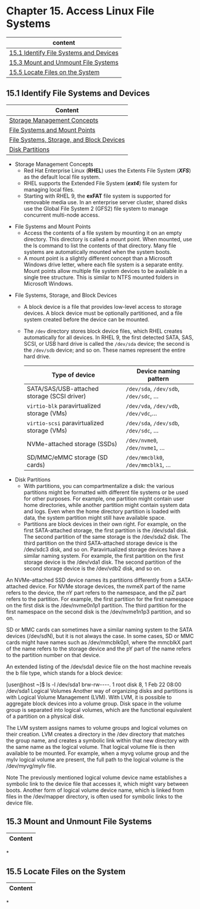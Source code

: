 # Chapter 15. Access Linux File Systems

| content |
| --- |
| [15.1 Identify File Systems and Devices](#15.1) |
| [15.3 Mount and Unmount File Systems](#15.3) |
| [15.5 Locate Files on the System](#15.5) |


<a name="15.1"></a>
## 15.1 Identify File Systems and Devices

| Content |
| --- |
| [Storage Management Concepts](#Storage_Management_Concepts) |
| [File Systems and Mount Points](#File_Systems_and_Mount_Points) |
| [File Systems, Storage, and Block Devices](#File_Systems_Storage_and_Block_Devices) |
| [Disk Partitions](#Disk_Partitions) |

<a name="Storage_Management_Concepts"></a>
* Storage Management Concepts
  * Red Hat Enterprise Linux (**RHEL**) uses the Extents File System (***XFS***) as the default local file system. 
  * RHEL supports the Extended File System (***ext4***) file system for managing local files. 
  * Starting with RHEL 9, the **exFAT** file system is supported for removable media use. In an enterprise server cluster, shared disks use the Global File System 2 (GFS2) file system to manage concurrent multi-node access.

<a name="File_Systems_and_Mount_Points"></a>
* File Systems and Mount Points
  * Access the contents of a file system by mounting it on an empty directory. This directory is called a mount point. When mounted, use the ls command to list the contents of that directory. Many file systems are automatically mounted when the system boots.
  * A mount point is a slightly different concept than a Microsoft Windows drive letter, where each file system is a separate entity. Mount points allow multiple file system devices to be available in a single tree structure. This is similar to NTFS mounted folders in Microsoft Windows.

<a name="File_Systems_Storage_and_Block_Devices"></a>
* File Systems, Storage, and Block Devices
  * A block device is a file that provides low-level access to storage devices. A block device must be optionally partitioned, and a file system created before the device can be mounted.
  * The ```/dev``` directory stores block device files, which RHEL creates automatically for all devices. In RHEL 9, the first detected SATA, SAS, SCSI, or USB hard drive is called the ```/dev/sda``` device; the second is the ```/dev/sdb``` device; and so on. These names represent the entire hard drive.

    | Type of device | Device naming pattern |
    | --- | --- |
    | SATA/SAS/USB-attached storage (SCSI driver) | ```/dev/sda```, ```/dev/sdb```, ```/dev/sdc```, … |
    | ```virtio-blk``` paravirtualized storage (VMs) | ```/dev/vda```, ```/dev/vdb```, ```/dev/vdc```,… |
    | ```virtio-scsi``` paravirtualized storage (VMs) | ```/dev/sda```, ```/dev/sdb```, ```/dev/sdc```, … |
    | NVMe-attached storage (SSDs) | ```/dev/nvme0```, ```/dev/nvme1```, … |
    | SD/MMC/eMMC storage (SD cards) | ```/dev/mmcblk0```, ```/dev/mmcblk1```, … |

<a name="Disk_Partitions"></a>
* Disk Partitions
  * With partitions, you can compartmentalize a disk: the various partitions might be formatted with different file systems or be used for other purposes. For example, one partition might contain user home directories, while another partition might contain system data and logs. Even when the home directory partition is loaded with data, the system partition might still have available space.
  * Partitions are block devices in their own right. For example, on the first SATA-attached storage, the first partition is the /dev/sda1 disk. The second partition of the same storage is the /dev/sda2 disk. The third partition on the third SATA-attached storage device is the /dev/sdc3 disk, and so on. Paravirtualized storage devices have a similar naming system. For example, the first partition on the first storage device is the /dev/vda1 disk. The second partition of the second storage device is the /dev/vdb2 disk, and so on.

An NVMe-attached SSD device names its partitions differently from a SATA-attached device. For NVMe storage devices, the nvmeX part of the name refers to the device, the nY part refers to the namespace, and the pZ part refers to the partition. For example, the first partition for the first namespace on the first disk is the /dev/nvme0n1p1 partition. The third partition for the first namespace on the second disk is the /dev/nvme1n1p3 partition, and so on.

SD or MMC cards can sometimes have a similar naming system to the SATA devices (/dev/sdN), but it is not always the case. In some cases, SD or MMC cards might have names such as /dev/mmcblk0p1, where the mmcblkX part of the name refers to the storage device and the pY part of the name refers to the partition number on that device.

An extended listing of the /dev/sda1 device file on the host machine reveals the b file type, which stands for a block device:

[user@host ~]$ ls -l /dev/sda1
brw-rw----. 1 root disk 8, 1 Feb 22 08:00 /dev/sda1
Logical Volumes
Another way of organizing disks and partitions is with Logical Volume Management (LVM). With LVM, it is possible to aggregate block devices into a volume group. Disk space in the volume group is separated into logical volumes, which are the functional equivalent of a partition on a physical disk.

The LVM system assigns names to volume groups and logical volumes on their creation. LVM creates a directory in the /dev directory that matches the group name, and creates a symbolic link within that new directory with the same name as the logical volume. That logical volume file is then available to be mounted. For example, when a myvg volume group and the mylv logical volume are present, the full path to the logical volume is the /dev/myvg/mylv file.

Note
The previously mentioned logical volume device name establishes a symbolic link to the device file that accesses it, which might vary between boots. Another form of logical volume device name, which is linked from files in the /dev/mapper directory, is often used for symbolic links to the device file.


<a name="15.3"></a>
## 15.3 Mount and Unmount File Systems

| Content |
| --- |

<a name=""></a>
* 


<a name="15.5"></a>
## 15.5 Locate Files on the System

| Content |
| --- |

<a name=""></a>
* 


